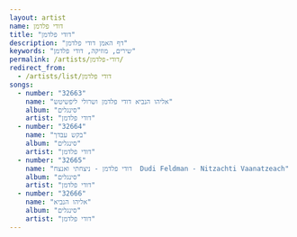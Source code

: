 ```yaml
---
layout: artist
name: דודי פלדמן
title: "דודי פלדמן"
description: "דף האמן דודי פלדמן"
keywords: "שירים, מוזיקה, דודי פלדמן"
permalink: /artists/דודי-פלדמן/
redirect_from:
  - /artists/list/דודי פלדמן
songs:
  - number: "32663"
    name: "אליהו הנביא דודי פלדמן ושרולי ליפשיטש"
    album: "סינגלים"
    artist: "דודי פלדמן"
  - number: "32664"
    name: "בקש עבדך"
    album: "סינגלים"
    artist: "דודי פלדמן"
  - number: "32665"
    name: "דודי פלדמן - ניצחתי ואנצח  Dudi Feldman - Nitzachti Vaanatzeach"
    album: "סינגלים"
    artist: "דודי פלדמן"
  - number: "32666"
    name: "אליהו הנביא"
    album: "סינגלים"
    artist: "דודי פלדמן"
---
```

